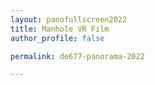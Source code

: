 ```yaml
---
layout: panofullscreen2022
title: Manhole VR Film
author_profile: false

permalink: de677-panorama-2022

---
```

